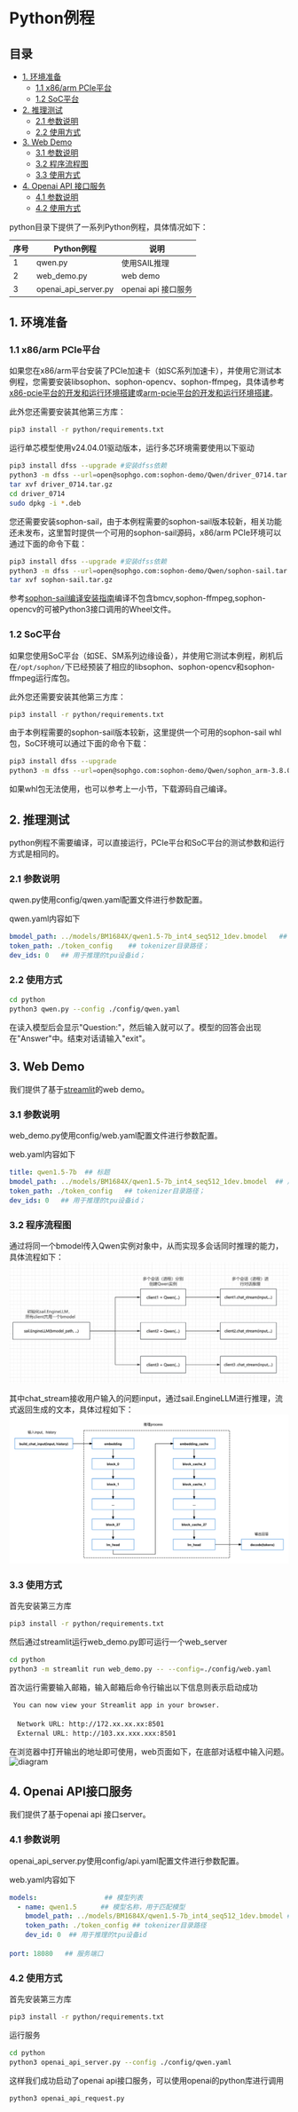 # Python例程

## 目录

* [1. 环境准备](#1-环境准备)
    * [1.1 x86/arm PCIe平台](#11-x86arm-pcie平台)
    * [1.2 SoC平台](#12-soc平台)
* [2. 推理测试](#2-推理测试)
    * [2.1 参数说明](#21-参数说明)
    * [2.2 使用方式](#22-使用方式)
* [3. Web Demo](#3-Web-Demo)
    * [3.1 参数说明](#31-使用方式)
    * [3.2 程序流程图](#32-程序流程图)
    * [3.3 使用方式](#33-使用方式)
* [4. Openai API 接口服务](#4-Openai-API接口服务)
    * [4.1 参数说明](#41-参数说明)
    * [4.2 使用方式](#42-使用方式)

python目录下提供了一系列Python例程，具体情况如下：

| 序号 |  Python例程           | 说明                                  |
| ---- | ---------------------| -----------------------------------  |
| 1    | qwen.py              | 使用SAIL推理                          |
| 2    | web_demo.py          | web demo                             |
| 3    | openai_api_server.py | openai api 接口服务                   |


## 1. 环境准备
### 1.1 x86/arm PCIe平台

如果您在x86/arm平台安装了PCIe加速卡（如SC系列加速卡），并使用它测试本例程，您需要安装libsophon、sophon-opencv、sophon-ffmpeg，具体请参考[x86-pcie平台的开发和运行环境搭建](../../../docs/Environment_Install_Guide.md#3-x86-pcie平台的开发和运行环境搭建)或[arm-pcie平台的开发和运行环境搭建](../../../docs/Environment_Install_Guide.md#5-arm-pcie平台的开发和运行环境搭建)。

此外您还需要安装其他第三方库：
```bash
pip3 install -r python/requirements.txt
```

运行单芯模型使用v24.04.01驱动版本，运行多芯环境需要使用以下驱动
```bash
pip3 install dfss --upgrade #安装dfss依赖
python3 -m dfss --url=open@sophgo.com:sophon-demo/Qwen/driver_0714.tar.gz
tar xvf driver_0714.tar.gz
cd driver_0714
sudo dpkg -i *.deb
```

您还需要安装sophon-sail，由于本例程需要的sophon-sail版本较新，相关功能还未发布，这里暂时提供一个可用的sophon-sail源码，x86/arm PCIe环境可以通过下面的命令下载：
```bash
pip3 install dfss --upgrade #安装dfss依赖
python3 -m dfss --url=open@sophgo.com:sophon-demo/Qwen/sophon-sail.tar.gz
tar xvf sophon-sail.tar.gz
```
参考[sophon-sail编译安装指南](https://doc.sophgo.com/sdk-docs/v24.04.01/docs_latest_release/docs/sophon-sail/docs/zh/html/1_build.html#)编译不包含bmcv,sophon-ffmpeg,sophon-opencv的可被Python3接口调用的Wheel文件。

### 1.2 SoC平台

如果您使用SoC平台（如SE、SM系列边缘设备），并使用它测试本例程，刷机后在`/opt/sophon/`下已经预装了相应的libsophon、sophon-opencv和sophon-ffmpeg运行库包。

此外您还需要安装其他第三方库：
```bash
pip3 install -r python/requirements.txt
```
由于本例程需要的sophon-sail版本较新，这里提供一个可用的sophon-sail whl包，SoC环境可以通过下面的命令下载：
```bash
pip3 install dfss --upgrade
python3 -m dfss --url=open@sophgo.com:sophon-demo/Qwen/sophon_arm-3.8.0-py3-none-any.whl  #arm soc, py38
```
如果whl包无法使用，也可以参考上一小节，下载源码自己编译。
## 2. 推理测试
python例程不需要编译，可以直接运行，PCIe平台和SoC平台的测试参数和运行方式是相同的。
### 2.1 参数说明
qwen.py使用config/qwen.yaml配置文件进行参数配置。

qwen.yaml内容如下
```yaml
bmodel_path: ../models/BM1684X/qwen1.5-7b_int4_seq512_1dev.bmodel   ## 用于推理的bmodel路径
token_path: ./token_config    ## tokenizer目录路径；
dev_ids: 0   ## 用于推理的tpu设备id；
```

### 2.2 使用方式

```bash
cd python
python3 qwen.py --config ./config/qwen.yaml
```
在读入模型后会显示"Question:"，然后输入就可以了。模型的回答会出现在"Answer"中。结束对话请输入"exit"。

## 3. Web Demo
我们提供了基于[streamlit](https://streamlit.io/)的web demo。
### 3.1 参数说明
web_demo.py使用config/web.yaml配置文件进行参数配置。

web.yaml内容如下
```yaml
title: qwen1.5-7b  ## 标题
bmodel_path: ../models/BM1684X/qwen1.5-7b_int4_seq512_1dev.bmodel  ## 用于推理的bmodel路径；
token_path: ./token_config   ## tokenizer目录路径；
dev_ids: 0   ## 用于推理的tpu设备id；
```
### 3.2 程序流程图
通过将同一个bmodel传入Qwen实例对象中，从而实现多会话同时推理的能力，具体流程如下：
![diagram](../pics/multi_session.png)

其中chat_stream接收用户输入的问题input，通过sail.EngineLLM进行推理，流式返回生成的文本，具体过程如下：
![diagram](../pics/chat_stream.png)

### 3.3 使用方式
首先安装第三方库
```bash
pip3 install -r python/requirements.txt
```
然后通过streamlit运行web_demo.py即可运行一个web_server

```bash
cd python
python3 -m streamlit run web_demo.py -- --config=./config/web.yaml
```

首次运行需要输入邮箱，输入邮箱后命令行输出以下信息则表示启动成功
```bash
 You can now view your Streamlit app in your browser.

  Network URL: http://172.xx.xx.xx:8501
  External URL: http://103.xx.xxx.xxx:8501
```

在浏览器中打开输出的地址即可使用，web页面如下，在底部对话框中输入问题。
![diagram](../pics/web_demo.png)

## 4. Openai API接口服务
我们提供了基于openai api 接口server。
### 4.1 参数说明
openai_api_server.py使用config/api.yaml配置文件进行参数配置。

web.yaml内容如下
```yaml
models:                 ## 模型列表
  - name: qwen1.5      ## 模型名称，用于匹配模型
    bmodel_path: ../models/BM1684X/qwen1.5-7b_int4_seq512_1dev.bmodel ## 用于推理的bmodel路径
    token_path: ./token_config ## tokenizer目录路径
    dev_id: 0  ## 用于推理的tpu设备id

port: 18080   ## 服务端口
```
### 4.2 使用方式
首先安装第三方库
```bash
pip3 install -r python/requirements.txt
```
运行服务
```bash
cd python
python3 openai_api_server.py --config ./config/qwen.yaml
```

这样我们成功启动了openai api接口服务，可以使用openai的python库进行调用

```bash
python3 openai_api_request.py 
```
